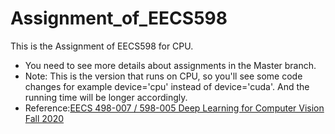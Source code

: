 # Assignment_of_EECS598
This is the Assignment of EECS598 for CPU.
- You need to see more details about assignments in the Master branch.
- Note: This is the version that runs on CPU, so you'll see some code changes for example device='cpu' instead of device='cuda'. And the running time will be longer accordingly.
- Reference:[EECS 498-007 / 598-005 Deep Learning for Computer Vision Fall 2020](https://web.eecs.umich.edu/~justincj/teaching/eecs498/FA2020/)
